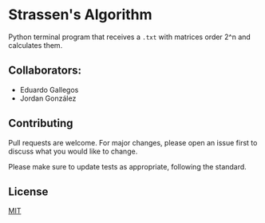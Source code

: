 # Strassen's Algorithm

Python terminal program that receives a `.txt` with matrices order 2^n and calculates them.

## Collaborators:
* Eduardo Gallegos
* Jordan González

## Contributing
Pull requests are welcome. For major changes, please open an issue first to discuss what you would like to change.

Please make sure to update tests as appropriate, following the standard.

## License
[MIT](https://choosealicense.com/licenses/mit/)
